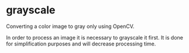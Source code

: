 # grayscale
Converting a color image to gray only using OpenCV.

In order to process an image it is necessary to grayscale it first.  It is done for simplification purposes and will decrease processing time.
